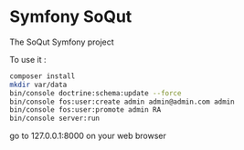 Symfony SoQut
====

The SoQut Symfony project

To use it :

```bash
composer install
mkdir var/data
bin/console doctrine:schema:update --force
bin/console fos:user:create admin admin@admin.com admin
bin/console fos:user:promote admin RA
bin/console server:run
```

go to 127.0.0.1:8000 on your web browser
